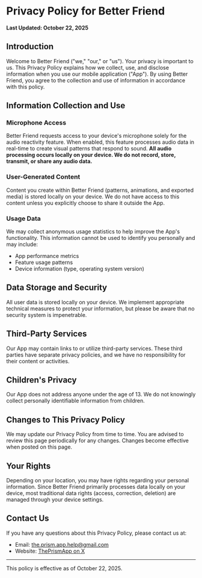 # Privacy Policy for Better Friend

**Last Updated: October 22, 2025**

## Introduction

Welcome to Better Friend ("we," "our," or "us"). Your privacy is important to us. This Privacy Policy explains how we collect, use, and disclose information when you use our mobile application ("App"). By using Better Friend, you agree to the collection and use of information in accordance with this policy.

## Information Collection and Use

### Microphone Access

Better Friend requests access to your device's microphone solely for the audio reactivity feature. When enabled, this feature processes audio data in real-time to create visual patterns that respond to sound. **All audio processing occurs locally on your device. We do not record, store, transmit, or share any audio data.**

### User-Generated Content

Content you create within Better Friend (patterns, animations, and exported media) is stored locally on your device. We do not have access to this content unless you explicitly choose to share it outside the App.

### Usage Data

We may collect anonymous usage statistics to help improve the App's functionality. This information cannot be used to identify you personally and may include:
- App performance metrics
- Feature usage patterns
- Device information (type, operating system version)

## Data Storage and Security

All user data is stored locally on your device. We implement appropriate technical measures to protect your information, but please be aware that no security system is impenetrable.

## Third-Party Services

Our App may contain links to or utilize third-party services. These third parties have separate privacy policies, and we have no responsibility for their content or activities.

## Children's Privacy

Our App does not address anyone under the age of 13. We do not knowingly collect personally identifiable information from children.

## Changes to This Privacy Policy

We may update our Privacy Policy from time to time. You are advised to review this page periodically for any changes. Changes become effective when posted on this page.

## Your Rights

Depending on your location, you may have rights regarding your personal information. Since Better Friend primarily processes data locally on your device, most traditional data rights (access, correction, deletion) are managed through your device settings.

## Contact Us

If you have any questions about this Privacy Policy, please contact us at:
- Email: the.prism.app.help@gmail.com
- Website: [ThePrismApp on X](https://x.com/ThePrismApp)

---

This policy is effective as of October 22, 2025.
